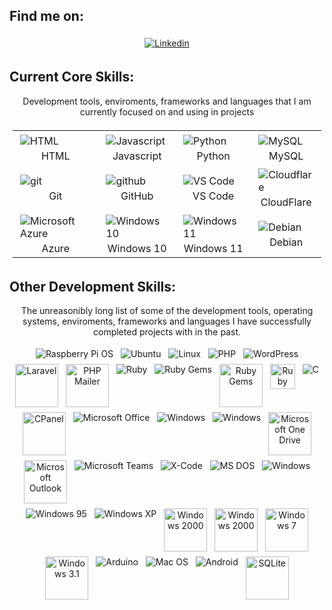 ## Find me on:
<p align="center">
    <a href="https://www.linkedin.com/in/murraystorm/" target="_blank" rel="noopener noreferrer">
        <img align="center" src="https://img.icons8.com/color/69/000000/linkedin.png" alt="Linkedin" style="vertical-align:top; margin:4px">
    </a>
</p>

## Current Core Skills:
<p align="center">
    Development tools, enviroments, frameworks and languages that I am currently focused on and using in projects
</p>

<table align="center" style="padding:5px;">
    <tr>
        <td>
            <img align="center" src="https://img.icons8.com/color/69/000000/html-5--v1.png" alt="HTML" style="vertical-align:top; margin:4px">
            <div align="center">HTML<div>
        </td>
        <td>
            <img align="center" src="https://img.icons8.com/color/69/000000/javascript.png" alt="Javascript" style="vertical-align:top; margin:4px">
            <div align="center">Javascript<div>
        </td>
        <td>
            <img align="center" src="https://img.icons8.com/color/69/000000/python.png" alt="Python" style="vertical-align:top; margin:4px">
            <div align="center">Python<div>
        </td>
        <td>
            <img align="center" src="https://img.icons8.com/color/69/000000/mysql-logo.png" alt="MySQL" style="vertical-align:top; margin:4px">
            <div align="center">MySQL<div>
        </td>
    </tr>
    <tr>
        <td>
            <img align="center" src="https://img.icons8.com/color/69/000000/git.png" alt="git" style="vertical-align:top; margin:4px">
            <div align="center">Git<div>
        </td>
        <td>
            <img align="center" src="https://img.icons8.com/color/69/000000/github.png" alt="github" style="vertical-align:top; margin:4px">
            <div align="center">GitHub<div>
        </td>
        <td>
            <img align="center" src="https://img.icons8.com/color/69/000000/visual-studio-code-2019.png" alt="VS Code" style="vertical-align:top; margin:4px">
            <div align="center">VS Code<div>
        </td>
        <td>
            <img align="center" src="https://img.icons8.com/color/69/000000/cloudflare.png" alt="Cloudflare" style="vertical-align:top; margin:4px">
            <div align="center">CloudFlare<div>
        </td>
    </tr>
    <tr>
        <td>
            <img align="center" src="https://img.icons8.com/fluency/69/000000/azure-1.png" alt="Microsoft Azure" style="vertical-align:top; margin:4px">
            <div align="center">Azure<div>
        </td>
        <td>
            <img align="center" src="https://img.icons8.com/color/69/000000/windows-10.png" alt="Windows 10" style="vertical-align:top; margin:4px"/>
            <div align="center">Windows 10<div>
        </td>
        <td>
            <img align="center" src="https://img.icons8.com/color/69/000000/windows-11.png" alt="Windows 11" style="vertical-align:top; margin:4px"/>
            <div align="center">Windows 11<div>
        </td>
        <td>
            <img align="center" src="https://img.icons8.com/color/69/000000/debian.png" alt="Debian" style="vertical-align:top; margin:4px"/>
            <div align="center">Debian<div>
        </td>
    </tr>
</table>

## Other Development Skills:
<p align="center">
    The unreasonibly long list of some of the development tools, operating systems, enviroments, frameworks and languages I have successfully completed projects with in the past.
</p>
<p align="center">
    <img align="center" src="https://img.icons8.com/color/69/000000/raspberry-pi.png" alt="Raspberry Pi OS" style="vertical-align:top; margin:4px"/>
    <img align="center" src="https://img.icons8.com/color/69/000000/ubuntu--v1.png" alt="Ubuntu" style="vertical-align:top; margin:4px"/>
    <img align="center" src="https://img.icons8.com/color/69/000000/linux--v1.png" alt="Linux" style="vertical-align:top; margin:4px"/>
    <img align="center" src="https://img.icons8.com/color/69/000000/php.png" alt="PHP" style="vertical-align:top; margin:4px">
    <img align="center" src="https://img.icons8.com/color/69/000000/wordpress.png" alt="WordPress" style="vertical-align:top; margin:4px">
    <img align="center" src="https://cdn.cdnlogo.com/logos/l/23/laravel.svg" alt="Laravel" height="69" style="vertical-align:top; margin:4px"> 
    <img align="center" src="https://cdn.cdnlogo.com/logos/p/53/phpmailer.svg" alt="PHP Mailer" height="69" style="vertical-align:top; margin:4px"> 
    <img align="center" src="https://img.icons8.com/color/69/000000/ruby-programming-language.png" alt="Ruby" style="vertical-align:top; margin:4px">
    <img align="center" src="https://img.icons8.com/color/69/000000/ruby-gem.png" alt="Ruby Gems" style="vertical-align:top; margin:4px">
    <img align="center" src="https://cdn.cdnlogo.com/logos/r/18/rubygems.svg" alt="Ruby Gems" height="69" style="vertical-align:top; margin:4px"> 
    <img align="center" src="https://cdn.cdnlogo.com/logos/r/26/rails.svg" alt="Ruby on Rails" height="40" style="vertical-align:top; margin:4px"> 
    <img align="center" src="https://img.icons8.com/color/69/000000/c-programming.png" alt="C" style="vertical-align:top; margin:4px">
    <img align="center" src="https://cdn.cdnlogo.com/logos/c/90/cpanel.png" alt="CPanel" height="69" style="vertical-align:top; margin:4px"> 
    <img align="center" src="https://img.icons8.com/color/69/000000/office-365.png" alt="Microsoft Office" style="vertical-align:top; margin:4px">
    <img align="center" src="https://img.icons8.com/color/69/000000/slack-new.png" alt="Windows" style="vertical-align:top; margin:4px">
    <img align="center" src="https://img.icons8.com/color/69/000000/windows.png" alt="Windows" style="vertical-align:top; margin:4px">
    <img align="center" src="https://cdn.cdnlogo.com/logos/m/73/microsoft-onedrive.svg" alt="Microsoft One Drive" height="69" style="vertical-align:top; margin:4px">
    <img align="center" src="https://cdn.cdnlogo.com/logos/m/25/microsoft-outlook.svg" alt="Microsoft Outlook" height="69" style="vertical-align:top; margin:4px"> 
    <img align="center" src="https://img.icons8.com/color/69/000000/microsoft-teams.png" alt="Microsoft Teams" style="vertical-align:top; margin:4px">
    <img align="center" src="https://img.icons8.com/color/69/000000/xcode.png" alt="X-Code" style="vertical-align:top; margin:4px">
    <img align="center" src="https://img.icons8.com/color/69/000000/dos.png" alt="MS DOS" style="vertical-align:top; margin:4px"/>
    <img align="center" src="https://img.icons8.com/color/69/000000/microsoft.png" alt="Windows" style="vertical-align:top; margin:4px">
    <img align="center" src="https://img.icons8.com/color/69/000000/windows-95.png" alt="Windows 95" style="vertical-align:top; margin:4px"/>
    <img align="center" src="https://img.icons8.com/color/69/000000/windows-xp.png" alt="Windows XP" style="vertical-align:top; margin:4px"/>
    <img align="center" src="https://cdn.cdnlogo.com/logos/w/10/windows-8.png" alt="Windows 2000" height="69" style="vertical-align:top; margin:4px"> 
    <img align="center" src="https://cdn.cdnlogo.com/logos/m/64/microsoft-windows-2000.svg" alt="Windows 2000" height="69" style="vertical-align:top; margin:4px"> 
    <img align="center" src="https://cdn.cdnlogo.com/logos/w/30/windows-7.png" alt="Windows 7" height="69" style="vertical-align:top; margin:4px"> 
    <img align="center" src="https://cdn.cdnlogo.com/logos/m/22/microsoft-windows.svg" alt="Windows 3.1" height="69" style="vertical-align:top; margin:4px"> 
    <img align="center" src="https://img.icons8.com/color/69/000000/arduino.png" alt="Arduino" style="vertical-align:top; margin:4px"/>
    <img align="center" src="https://img.icons8.com/color/69/000000/mac-logo.png" alt="Mac OS" style="vertical-align:top; margin:4px"/>
    <img align="center" src="https://img.icons8.com/color/69/000000/android-os.png" alt="Android" style="vertical-align:top; margin:4px" />
    <img align="center" src="https://cdn.cdnlogo.com/logos/s/41/sqlite.svg" alt="SQLite" height="69" style="vertical-align:top; margin:4px">
</p>
